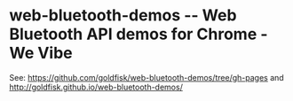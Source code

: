 # web-bluetooth-demos -- Web Bluetooth API demos for Chrome - We Vibe

See: <https://github.com/goldfisk/web-bluetooth-demos/tree/gh-pages> and <http://goldfisk.github.io/web-bluetooth-demos/> 
